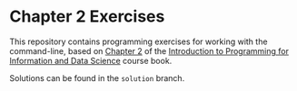 # Chapter 2 Exercises

This repository contains programming exercises for working with the command-line, 
based on [Chapter 2](https://infx511.github.io/command-line.html) 
of the [Introduction to Programming for Information and Data Science](https://infx511.github.io/) course book. 

Solutions can be found in the `solution` branch.
